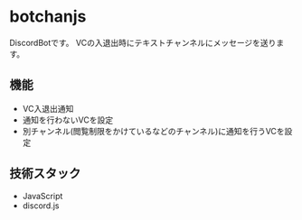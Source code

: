 # botchanjs
DiscordBotです。
VCの入退出時にテキストチャンネルにメッセージを送ります。

## 機能

- VC入退出通知
- 通知を行わないVCを設定
- 別チャンネル(閲覧制限をかけているなどのチャンネル)に通知を行うVCを設定

## 技術スタック

- JavaScript
- discord.js
